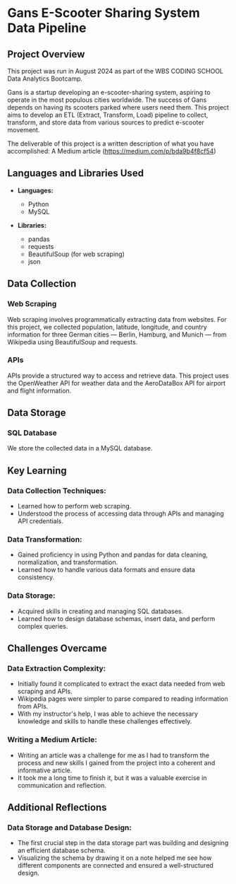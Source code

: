 # Gans E-Scooter Sharing System Data Pipeline

## Project Overview
This project was run in August 2024 as part of the WBS CODING SCHOOL Data Analytics Bootcamp.

Gans is a startup developing an e-scooter-sharing system, aspiring to operate in the most populous cities worldwide. 
The success of Gans depends on having its scooters parked where users need them. 
This project aims to develop an ETL (Extract, Transform, Load) pipeline to collect, transform, and store data from various sources to predict e-scooter movement.

The deliverable of this project is a written description of what you have accomplished: A Medium article (https://medium.com/p/bda9b4f8cf54)


## Languages and Libraries Used

- **Languages:**
  - Python
  - MySQL

- **Libraries:**
  - pandas
  - requests
  - BeautifulSoup (for web scraping)
  - json
 

## Data Collection
### Web Scraping
Web scraping involves programmatically extracting data from websites. 
For this project, we collected population, latitude, longitude, and country information for three German cities — Berlin, Hamburg, and Munich — from Wikipedia using BeautifulSoup and requests.

### APIs
APIs provide a structured way to access and retrieve data. This project uses the OpenWeather API for weather data and the AeroDataBox API for airport and flight information.

## Data Storage
### SQL Database
We store the collected data in a MySQL database.


## Key Learning

### Data Collection Techniques: 
- Learned how to perform web scraping.
- Understood the process of accessing data through APIs and managing API credentials.

### Data Transformation:
- Gained proficiency in using Python and pandas for data cleaning, normalization, and transformation.
- Learned how to handle various data formats and ensure data consistency.

### Data Storage:
- Acquired skills in creating and managing SQL databases.
- Learned how to design database schemas, insert data, and perform complex queries.

## Challenges Overcame
### Data Extraction Complexity:
- Initially found it complicated to extract the exact data needed from web scraping and APIs.
- Wikipedia pages were simpler to parse compared to reading information from APIs.
- With my instructor's help, I was able to achieve the necessary knowledge and skills to handle these challenges effectively.

### Writing a Medium Article:
- Writing an article was a challenge for me as I had to transform the process and new skills I gained from the project into a coherent and informative article.
- It took me a long time to finish it, but it was a valuable exercise in communication and reflection.


## Additional Reflections

### Data Storage and Database Design:
- The first crucial step in the data storage part was building and designing an efficient database schema.
- Visualizing the schema by drawing it on a note helped me see how different components are connected and ensured a well-structured design.

